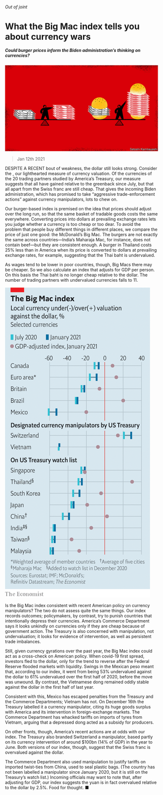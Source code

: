 ###### Out of joint

# What the Big Mac index tells you about currency wars 

##### Could burger prices inform the Biden administration’s thinking on currencies? 

![image](images/20210116_fnd002.jpg) 

> Jan 12th 2021 


DESPITE A RECENT bout of weakness, the dollar still looks strong. Consider the , our lighthearted measure of currency valuation. Of the currencies of the 20 trading partners studied by America’s Treasury, our measure suggests that all have gained relative to the greenback since July, but that all apart from the Swiss franc are still cheap. That gives the incoming Biden administration, which has promised to take “aggressive trade-enforcement actions” against currency manipulators, lots to chew on.


Our burger-based index is premised on the idea that prices should adjust over the long run, so that the same basket of tradable goods costs the same everywhere. Converting prices into dollars at prevailing exchange rates lets you judge whether a currency is too cheap or too dear. To avoid the problem that people buy different things in different places, we compare the price of just one good: the McDonald’s Big Mac. The burgers are not exactly the same across countries—India’s Maharaja Mac, for instance, does not contain beef—but they are consistent enough. A burger in Thailand costs 25% less than in America when its price is converted to dollars at prevailing exchange rates, for example, suggesting that the Thai baht is undervalued.



As wages tend to be lower in poor countries, though, Big Macs there may be cheaper. So we also calculate an index that adjusts for GDP per person. On this basis the Thai baht is no longer cheap relative to the dollar. The number of trading partners with undervalued currencies falls to 11.

![image](images/20210116_fnc410.png) 



Is the Big Mac index consistent with recent American policy on currency manipulators? The two do not assess quite the same things. Our index records outcomes; policymakers, by contrast, try to punish countries that intentionally depress their currencies. America’s Commerce Department says it looks unkindly on currencies only if they are cheap because of government action. The Treasury is also concerned with manipulation, not undervaluation; it looks for evidence of intervention, as well as persistent trade imbalances.


Still, given currency gyrations over the past year, the Big Mac index could act as a cross-check on American policy. When covid-19 first spread, investors fled to the dollar, only for the trend to reverse after the Federal Reserve flooded markets with liquidity. Swings in the Mexican peso meant that, according to our index, it went from being 53% undervalued against the dollar to 61% undervalued over the first half of 2020, before the move was unwound. By contrast, the Vietnamese dong remained oddly stable against the dollar in the first half of last year.


Consistent with this, Mexico has escaped penalties from the Treasury and the Commerce Departments; Vietnam has not. On December 16th the Treasury labelled it a currency manipulator, citing its huge goods surplus with America and its intervention in foreign-exchange markets. The Commerce Department has whacked tariffs on imports of tyres from Vietnam, arguing that a depressed dong acted as a subsidy for producers.


On other fronts, though, America’s recent actions are at odds with our index. The Treasury also branded Switzerland a manipulator, based partly on its currency intervention of around $100bn (14% of GDP) in the year to June. Both versions of our index, though, suggest that the Swiss franc is overvalued against the dollar.


The Commerce Department also used manipulation to justify tariffs on imported twist-ties from China, used to seal plastic bags. (The country has not been labelled a manipulator since January 2020, but it is still on the Treasury’s watch list.) Incoming officials may want to note that, after adjusting for GDP, our index suggests the yuan is in fact overvalued relative to the dollar by 2.5%. Food for thought. ■



